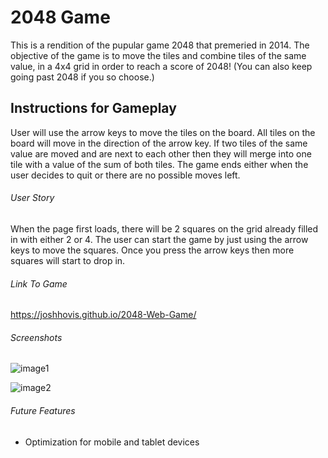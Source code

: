# 2048 Game
This is a rendition of the pupular game 2048 that premeried in 2014. The objective of the game is to move the tiles and combine tiles of the same value, in a 4x4 grid in order to reach a score of 2048! (You can also keep going past 2048 if you so choose.)

## Instructions for Gameplay
User will use the arrow keys to move the tiles on the board. All tiles on the board will move in the direction of the arrow key. If two tiles of the same value are moved and are next to each other then they will merge into one tile with a value of the sum of both tiles. The game ends either when the user decides to quit or there are no possible moves left. 

###### User Story
When the page first loads, there will be 2 squares on the grid already filled in with either 2 or 4. The user can start the game by just using the arrow keys to move the squares. Once you press the arrow keys then more squares will start to drop in.

###### Link To Game
https://joshhovis.github.io/2048-Web-Game/

###### Screenshots
![image1](Images/image1.png)

![image2](Images/image2.png)

###### Future Features
- Optimization for mobile and tablet devices
